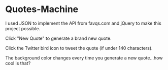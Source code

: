 # Quotes-Machine
<p> I used JSON to implement the API from favqs.com and jQuery to make this project possible. 
<p> Click "New Quote" to generate a brand new quote. 
<p> Click the Twitter bird icon to tweet the quote (if under 140 characters).
<p> The background color changes every time you generate a new quote...how cool is that?
